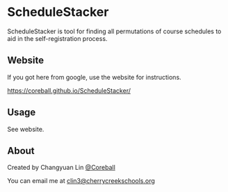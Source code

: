 # ScheduleStacker

ScheduleStacker is tool for finding all permutations of course schedules to aid in the self-registration process.

## Website

If you got here from google, use the website for instructions.

https://coreball.github.io/ScheduleStacker/

## Usage

See website.

## About

Created by Changyuan Lin [@Coreball](https://github.com/Coreball)

You can email me at clin3@cherrycreekschools.org
